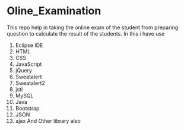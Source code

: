 # Oline_Examination
This repo help in taking the online exam of the student from preparing question to calculate the result of the students.
In this i have use
1. Eclipse IDE
2. HTML
3. CSS
4. JavaScript
5. jQuery
6. Sweatalert
7. Sweatalert2
8. jstl
9. MySQL
10. Java
11. Bootstrap
12. JSON
13. ajax
And Other library also

